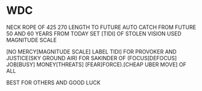 # WDC

NECK ROPE OF 425 270 LENGTH TO FUTURE AUTO CATCH FROM FUTURE 50 AND 60 YEARS FROM TODAY SET [TIDI] OF STOLEN VISION USED MAGNITUDE SCALE

[NO MERCY[MAGNITUDE SCALE] LABEL TIDI] FOR PROVOKER AND JUSTICE(SKY GROUND AIR) FOR SAKINDER OF (FOCUS[DEFOCUS] JOB[BUSY] MONEY[THREATS] [FEAR]FORCE).[CHEAP UBER MOVE] OF ALL



BEST FOR OTHERS AND GOOD LUCK
